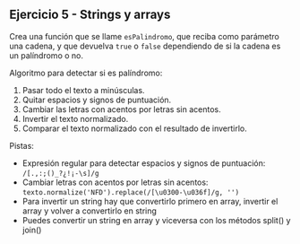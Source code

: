 ## Ejercicio 5 - Strings y arrays

Crea una función que se llame `esPalindromo`, que reciba como parámetro una cadena, y que devuelva `true` o `false` dependiendo de si la cadena es un palíndromo o no.

Algoritmo para detectar si es palíndromo:
1. Pasar todo el texto a minúsculas.
2. Quitar espacios y signos de puntuación.
3. Cambiar las letras con acentos por letras sin acentos.
4. Invertir el texto normalizado.
5. Comparar el texto normalizado con el resultado de invertirlo.

Pistas:
- Expresión regular para detectar espacios y signos de puntuación: `/[.,:;()_?¿!¡-\s]/g`
- Cambiar letras con acentos por letras sin acentos: `texto.normalize('NFD').replace(/[\u0300-\u036f]/g, '')`
- Para invertir un string hay que convertirlo primero en array, invertir el array y volver a convertirlo en string
- Puedes convertir un string en array y viceversa con los métodos split() y join()